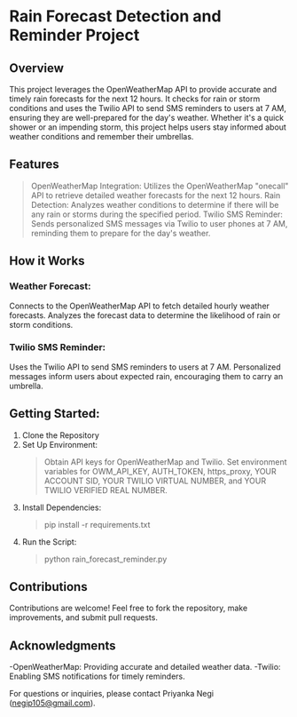 # Rain Forecast Detection and Reminder Project

## Overview

This project leverages the OpenWeatherMap API to provide accurate and timely rain forecasts for the next 12 hours. It checks for rain or storm conditions and uses the Twilio API to send SMS reminders to users at 7 AM, ensuring they are well-prepared for the day's weather. Whether it's a quick shower or an impending storm, this project helps users stay informed about weather conditions and remember their umbrellas.

## Features

> OpenWeatherMap Integration: Utilizes the OpenWeatherMap "onecall" API to retrieve detailed weather forecasts for the next 12 hours.
> Rain Detection: Analyzes weather conditions to determine if there will be any rain or storms during the specified period.
> Twilio SMS Reminder: Sends personalized SMS messages via Twilio to user phones at 7 AM, reminding them to prepare for the day's weather.

## How it Works

### Weather Forecast:
Connects to the OpenWeatherMap API to fetch detailed hourly weather forecasts.
Analyzes the forecast data to determine the likelihood of rain or storm conditions.
### Twilio SMS Reminder:
Uses the Twilio API to send SMS reminders to users at 7 AM.
Personalized messages inform users about expected rain, encouraging them to carry an umbrella.

## Getting Started:
1. Clone the Repository
2. Set Up Environment:
   >Obtain API keys for OpenWeatherMap and Twilio.
   >Set environment variables for OWM_API_KEY, AUTH_TOKEN, https_proxy, YOUR ACCOUNT SID, YOUR TWILIO VIRTUAL NUMBER, and YOUR TWILIO VERIFIED REAL NUMBER.
3. Install Dependencies:
   >pip install -r requirements.txt
4. Run the Script:
   >python rain_forecast_reminder.py


## Contributions

Contributions are welcome! Feel free to fork the repository, make improvements, and submit pull requests.

## Acknowledgments

-OpenWeatherMap: Providing accurate and detailed weather data.
-Twilio: Enabling SMS notifications for timely reminders.


For questions or inquiries, please contact Priyanka Negi (negip105@gmail.com).

